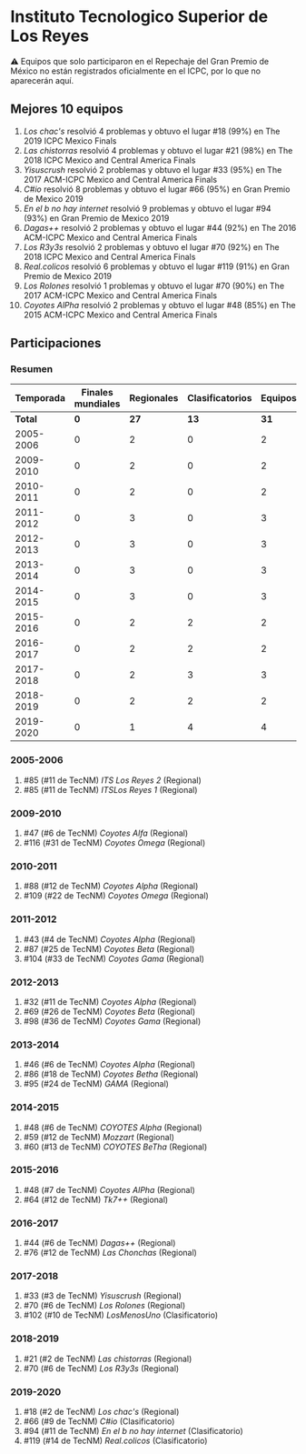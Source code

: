 ---
---

# Instituto Tecnologico Superior de Los Reyes

:warning: Equipos que solo participaron en el Repechaje del Gran Premio de México no están registrados oficialmente en el ICPC, por lo que no aparecerán aquí.

## Mejores 10 equipos

1. _Los chac's_ resolvió 4 problemas y obtuvo el lugar #18 (99%) en The 2019 ICPC Mexico Finals
1. _Las chistorras_ resolvió 4 problemas y obtuvo el lugar #21 (98%) en The 2018 ICPC Mexico and Central America Finals
1. _Yisuscrush_ resolvió 2 problemas y obtuvo el lugar #33 (95%) en The 2017 ACM-ICPC Mexico and Central America Finals
1. _C#io_ resolvió 8 problemas y obtuvo el lugar #66 (95%) en Gran Premio de Mexico 2019
1. _En el b no hay internet_ resolvió 9 problemas y obtuvo el lugar #94 (93%) en Gran Premio de Mexico 2019
1. _Dagas++_ resolvió 2 problemas y obtuvo el lugar #44 (92%) en The 2016 ACM-ICPC Mexico and Central America Finals
1. _Los R3y3s_ resolvió 2 problemas y obtuvo el lugar #70 (92%) en The 2018 ICPC Mexico and Central America Finals
1. _Real.colicos_ resolvió 6 problemas y obtuvo el lugar #119 (91%) en Gran Premio de Mexico 2019
1. _Los Rolones_ resolvió 1 problemas y obtuvo el lugar #70 (90%) en The 2017 ACM-ICPC Mexico and Central America Finals
1. _Coyotes AlPha_ resolvió 2 problemas y obtuvo el lugar #48 (85%) en The 2015 ACM-ICPC Mexico and Central America Finals

## Participaciones

### Resumen

| Temporada | Finales mundiales | Regionales | Clasificatorios | Equipos |
| --- | --- | --- | --- | --- |
| **Total** | **0** | **27** | **13** | **31** |
| 2005-2006 | 0 | 2 | 0 | 2 |
| 2009-2010 | 0 | 2 | 0 | 2 |
| 2010-2011 | 0 | 2 | 0 | 2 |
| 2011-2012 | 0 | 3 | 0 | 3 |
| 2012-2013 | 0 | 3 | 0 | 3 |
| 2013-2014 | 0 | 3 | 0 | 3 |
| 2014-2015 | 0 | 3 | 0 | 3 |
| 2015-2016 | 0 | 2 | 2 | 2 |
| 2016-2017 | 0 | 2 | 2 | 2 |
| 2017-2018 | 0 | 2 | 3 | 3 |
| 2018-2019 | 0 | 2 | 2 | 2 |
| 2019-2020 | 0 | 1 | 4 | 4 |

### 2005-2006

1. #85 (#11 de TecNM) _ITS Los Reyes 2_ (Regional)
1. #85 (#11 de TecNM) _ITSLos Reyes 1_ (Regional)

### 2009-2010

1. #47 (#6 de TecNM) _Coyotes Alfa_ (Regional)
1. #116 (#31 de TecNM) _Coyotes Omega_ (Regional)

### 2010-2011

1. #88 (#12 de TecNM) _Coyotes Alpha_ (Regional)
1. #109 (#22 de TecNM) _Coyotes Omega_ (Regional)

### 2011-2012

1. #43 (#4 de TecNM) _Coyotes Alpha_ (Regional)
1. #87 (#25 de TecNM) _Coyotes Beta_ (Regional)
1. #104 (#33 de TecNM) _Coyotes Gama_ (Regional)

### 2012-2013

1. #32 (#11 de TecNM) _Coyotes Alpha_ (Regional)
1. #69 (#26 de TecNM) _Coyotes Beta_ (Regional)
1. #98 (#36 de TecNM) _Coyotes Gama_ (Regional)

### 2013-2014

1. #46 (#6 de TecNM) _Coyotes Alpha_ (Regional)
1. #86 (#18 de TecNM) _Coyotes Betha_ (Regional)
1. #95 (#24 de TecNM) _GAMA_ (Regional)

### 2014-2015

1. #48 (#6 de TecNM) _COYOTES Alpha_ (Regional)
1. #59 (#12 de TecNM) _Mozzart_ (Regional)
1. #60 (#13 de TecNM) _COYOTES BeTha_ (Regional)

### 2015-2016

1. #48 (#7 de TecNM) _Coyotes AlPha_ (Regional)
1. #64 (#12 de TecNM) _Tk7++_ (Regional)

### 2016-2017

1. #44 (#6 de TecNM) _Dagas++_ (Regional)
1. #76 (#12 de TecNM) _Las Chonchas_ (Regional)

### 2017-2018

1. #33 (#3 de TecNM) _Yisuscrush_ (Regional)
1. #70 (#6 de TecNM) _Los Rolones_ (Regional)
1. #102 (#10 de TecNM) _LosMenosUno_ (Clasificatorio)

### 2018-2019

1. #21 (#2 de TecNM) _Las chistorras_ (Regional)
1. #70 (#6 de TecNM) _Los R3y3s_ (Regional)

### 2019-2020

1. #18 (#2 de TecNM) _Los chac's_ (Regional)
1. #66 (#9 de TecNM) _C#io_ (Clasificatorio)
1. #94 (#11 de TecNM) _En el b no hay internet_ (Clasificatorio)
1. #119 (#14 de TecNM) _Real.colicos_ (Clasificatorio)



